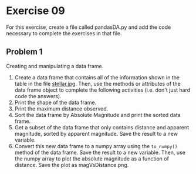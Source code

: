 # Exercise 09

For this exercise, create a file called pandasDA.py and add the code
necessary to complete the exercises in that file.

Problem 1
---------
Creating and manipulating a data frame.

1. Create a data frame that contains all of the information shown in the table in the file [stellar.jpg](stellar.jpg). Then, use the methods or
attributes of the data frame object to complete the following activities (i.e. don't just hard code the answers).
2. Print the shape of the data frame.
3. Print the maximum distance observed.
4. Sort the data frame by Absolute Magnitude and print the sorted data frame.
5. Get a subset of the data frame that only contains distance and apparent magnitude, sorted by apparent magnitude. Save the result to a new variable.
6. Convert this new data frame to a numpy array using the `to_numpy()`
  method of the data frame. Save the result to a new variable. Then,
  use the numpy array to plot the absolute magnitude as a function of distance. Save the plot as magVsDistance.png.
